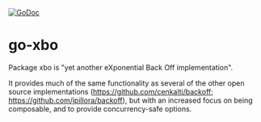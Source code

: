 [![GoDoc](https://godoc.org/github.com/nelz9999/go-xbo?status.svg)](https://godoc.org/github.com/nelz9999/go-xbo/xbo)

# go-xbo
Package xbo is "yet another eXponential Back Off implementation".

It provides much of the same functionality as several of the other open
source implementations (https://github.com/cenkalti/backoff;
https://github.com/jpillora/backoff), but with an increased focus on
being composable, and to provide concurrency-safe options.
